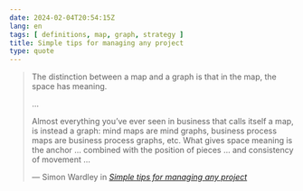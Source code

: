 ```yaml
---
date: 2024-02-04T20:54:15Z
lang: en
tags: [ definitions, map, graph, strategy ]
title: Simple tips for managing any project
type: quote
---
```


> The distinction between a map and a graph is that in the map, the space has meaning.
>
> …
>
> Almost everything you’ve ever seen in business that calls itself a map, is instead a graph: mind maps are mind graphs, business process maps are business process graphs, etc. What gives space meaning is the anchor … combined with the position of pieces … and consistency of movement …
>
> — Simon Wardley in <cite>[Simple tips for managing any project](https://swardley.medium.com/simple-tips-for-managing-any-project-b9fc674b93b1#3a20)</cite>

